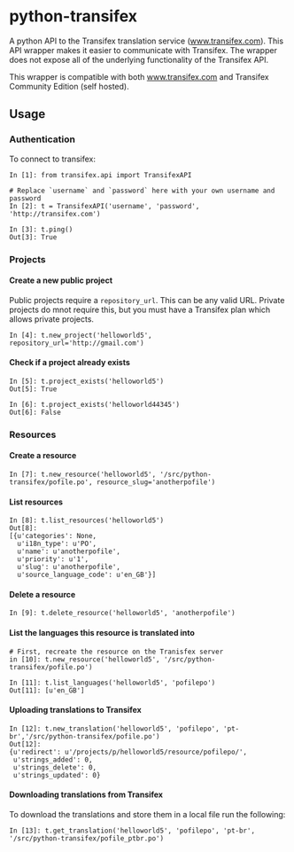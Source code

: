 # python-transifex
A python API to the Transifex translation service (www.transifex.com). This API wrapper makes it easier to communicate with Transifex. The wrapper does not expose all of the underlying functionality of the Transifex API.

This wrapper is compatible with both www.transifex.com and Transifex Community Edition (self hosted).

## Usage

### Authentication
To connect to transifex:

    In [1]: from transifex.api import TransifexAPI
    
    # Replace `username` and `password` here with your own username and password
    In [2]: t = TransifexAPI('username', 'password', 'http://transifex.com')
    
    In [3]: t.ping()
    Out[3]: True

### Projects
#### Create a new public project

Public projects require a `repository_url`. This can be any valid URL. 
Private projects do mnot require this, but you must have a Transifex plan 
which allows private projects.

    In [4]: t.new_project('helloworld5', repository_url='http://gmail.com')
    
#### Check if a project already exists

    In [5]: t.project_exists('helloworld5')
    Out[5]: True
    
    In [6]: t.project_exists('helloworld44345')
    Out[6]: False

### Resources

#### Create a resource

    In [7]: t.new_resource('helloworld5', '/src/python-transifex/pofile.po', resource_slug='anotherpofile')
    
#### List resources

    In [8]: t.list_resources('helloworld5')
    Out[8]: 
    [{u'categories': None,
      u'i18n_type': u'PO',
      u'name': u'anotherpofile',
      u'priority': u'1',
      u'slug': u'anotherpofile',
      u'source_language_code': u'en_GB'}]


#### Delete a resource

    In [9]: t.delete_resource('helloworld5', 'anotherpofile')

#### List the languages this resource is translated into

    # First, recreate the resource on the Tranisfex server
    in [10]: t.new_resource('helloworld5', '/src/python-transifex/pofile.po')
    
    In [11]: t.list_languages('helloworld5', 'pofilepo')
    Out[11]: [u'en_GB']


#### Uploading translations to Transifex

    In [12]: t.new_translation('helloworld5', 'pofilepo', 'pt-br','/src/python-transifex/pofile.po')
    Out[12]: 
    {u'redirect': u'/projects/p/helloworld5/resource/pofilepo/',
     u'strings_added': 0,
     u'strings_delete': 0,
     u'strings_updated': 0}


#### Downloading translations from Transifex
To download the translations and store them in a local file run the following:

    In [13]: t.get_translation('helloworld5', 'pofilepo', 'pt-br', '/src/python-transifex/pofile_ptbr.po')
